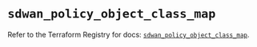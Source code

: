 # `sdwan_policy_object_class_map`

Refer to the Terraform Registry for docs: [`sdwan_policy_object_class_map`](https://registry.terraform.io/providers/ciscodevnet/sdwan/0.8.0/docs/resources/policy_object_class_map).
